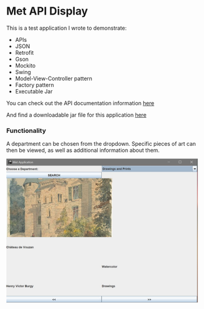 # Met API Display

This is a test application I wrote to demonstrate:

* APIs
* JSON
* Retrofit
* Gson
* Mockito
* Swing
* Model-View-Controller pattern
* Factory pattern
* Executable Jar

You can check out the API documentation information [here](https://metmuseum.github.io/#departments)

And find a downloadable jar file for this application [here](build/libs/Met_Exhibits-1.0-SNAPSHOT.jar)

### Functionality
A department can be chosen from the dropdown.
Specific pieces of art can then be viewed, as well as additional information about them.

![image](screenshot.JPG)